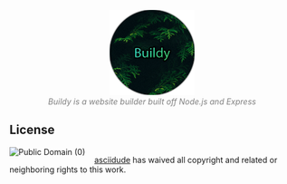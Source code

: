 <p align="center">
    <img src="./public/images/Buildy.png" alt="Buildy Logo" width=150>
    <br>
    <i>
        <font color="grey">
            Buildy is a website builder built off Node.js and Express
        </font>
    </i>
</p>

## License

<a href="https://creativecommons.org/publicdomain/zero/1.0/"><img src="https://licensebuttons.net/p/zero/1.0/88x31.png" alt="Public Domain (0)" width=150 align="left"></a>
<p style="margin-top: 2rem;">
    <a href="https://www.github.com/asciidude">asciidude</a> has waived all copyright and related or neighboring rights to this work.
</p>
